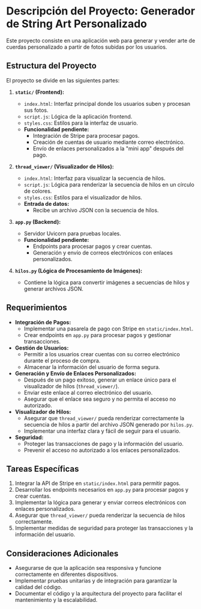 # Descripción del Proyecto: Generador de String Art Personalizado

Este proyecto consiste en una aplicación web para generar y vender arte de cuerdas personalizado a partir de fotos subidas por los usuarios.

## Estructura del Proyecto

El proyecto se divide en las siguientes partes:

1.  **`static/` (Frontend):**
    * `index.html`: Interfaz principal donde los usuarios suben y procesan sus fotos.
    * `script.js`: Lógica de la aplicación frontend.
    * `styles.css`: Estilos para la interfaz de usuario.
    * **Funcionalidad pendiente:**
        * Integración de Stripe para procesar pagos.
        * Creación de cuentas de usuario mediante correo electrónico.
        * Envío de enlaces personalizados a la "mini app" después del pago.

2.  **`thread_viewer/` (Visualizador de Hilos):**
    * `index.html`: Interfaz para visualizar la secuencia de hilos.
    * `script.js`: Lógica para renderizar la secuencia de hilos en un círculo de colores.
    * `styles.css`: Estilos para el visualizador de hilos.
    * **Entrada de datos:**
        * Recibe un archivo JSON con la secuencia de hilos.

3.  **`app.py` (Backend):**
    * Servidor Uvicorn para pruebas locales.
    * **Funcionalidad pendiente:**
        * Endpoints para procesar pagos y crear cuentas.
        * Generación y envío de correos electrónicos con enlaces personalizados.

4.  **`hilos.py` (Lógica de Procesamiento de Imágenes):**
    * Contiene la lógica para convertir imágenes a secuencias de hilos y generar archivos JSON.

## Requerimientos

* **Integración de Pagos:**
    * Implementar una pasarela de pago con Stripe en `static/index.html`.
    * Crear endpoints en `app.py` para procesar pagos y gestionar transacciones.
* **Gestión de Usuarios:**
    * Permitir a los usuarios crear cuentas con su correo electrónico durante el proceso de compra.
    * Almacenar la información del usuario de forma segura.
* **Generación y Envío de Enlaces Personalizados:**
    * Después de un pago exitoso, generar un enlace único para el visualizador de hilos (`thread_viewer/`).
    * Enviar este enlace al correo electrónico del usuario.
    * Asegurar que el enlace sea seguro y no permita el acceso no autorizado.
* **Visualizador de Hilos:**
    * Asegurar que `thread_viewer/` pueda renderizar correctamente la secuencia de hilos a partir del archivo JSON generado por `hilos.py`.
    * Implementar una interfaz clara y fácil de seguir para el usuario.
* **Seguridad:**
    * Proteger las transacciones de pago y la información del usuario.
    * Prevenir el acceso no autorizado a los enlaces personalizados.

## Tareas Específicas

1.  Integrar la API de Stripe en `static/index.html` para permitir pagos.
2.  Desarrollar los endpoints necesarios en `app.py` para procesar pagos y crear cuentas.
3.  Implementar la lógica para generar y enviar correos electrónicos con enlaces personalizados.
4.  Asegurar que `thread_viewer/` pueda renderizar la secuencia de hilos correctamente.
5.  Implementar medidas de seguridad para proteger las transacciones y la información del usuario.

## Consideraciones Adicionales

* Asegurarse de que la aplicación sea responsiva y funcione correctamente en diferentes dispositivos.
* Implementar pruebas unitarias y de integración para garantizar la calidad del código.
* Documentar el código y la arquitectura del proyecto para facilitar el mantenimiento y la escalabilidad.